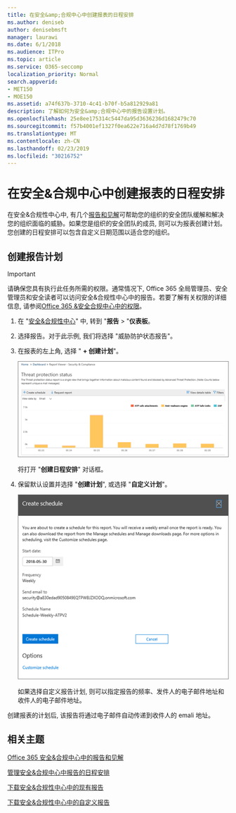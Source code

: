 ```yaml
---
title: 在安全&amp;合规中心中创建报表的日程安排
ms.author: deniseb
author: denisebmsft
manager: laurawi
ms.date: 6/1/2018
ms.audience: ITPro
ms.topic: article
ms.service: O365-seccomp
localization_priority: Normal
search.appverid:
- MET150
- MOE150
ms.assetid: a74f637b-3710-4c41-b70f-b5a812929a81
description: 了解如何为安全&amp;合规中心中的报告设置计划。
ms.openlocfilehash: 25e8ee175314c5447da95d3636236d1682479c70
ms.sourcegitcommit: f57b4001ef1327f0ea622e716a4d7d78f1769b49
ms.translationtype: MT
ms.contentlocale: zh-CN
ms.lasthandoff: 02/23/2019
ms.locfileid: "30216752"
---
```

# <a name="create-a-schedule-for-a-report-in-the-security-amp-compliance-center"></a>在安全&amp;合规中心中创建报表的日程安排

在安全&amp;合规性中心中, 有几个[报告和见解](reports-and-insights-in-security-and-compliance.md)可帮助您的组织的安全团队缓解和解决您的组织面临的威胁。如果您是组织的安全团队的成员, 则可以为报表创建计划。您创建的日程安排可以包含自定义日期范围以适合您的组织。 
  
## <a name="create-a-schedule-for-a-report"></a>创建报告计划

> [!IMPORTANT]
> 请确保您具有执行此任务所需的权限。通常情况下, Office 365 全局管理员、安全管理员和安全读者可以访问安全&amp;合规性中心中的报告。若要了解有关权限的详细信息, 请参阅[Office 365 &amp;安全合规中心中的权限](permissions-in-the-security-and-compliance-center.md)。
  
1. 在 "[安全&amp;合规性中心](https://protection.office.com)" 中, 转到 "**报告** \> "**仪表板**。
    
2. 选择报告。对于此示例, 我们将选择 "威胁防护状态报告"。
    
3. 在报表的左上角, 选择 " **+ 创建计划**"。
    
    ![您可以为安全&amp;合规中心中的报告创建计划](media/2311327c-14f6-4a17-b604-0c9ff2d485d1.png)
  
    将打开 "**创建日程安排**" 对话框。 
    
4. 保留默认设置并选择 "**创建计划**", 或选择 "**自定义计划**"。
    
    ![您可以使用默认设置或自定义报告日程安排](media/04fac327-8f73-4711-8319-58c11880fd96.png)
  
    如果选择自定义报告计划, 则可以指定报告的频率、发件人的电子邮件地址和收件人的电子邮件地址。 
    
创建报表的计划后, 该报告将通过电子邮件自动传递到收件人的 emali 地址。 
  
## <a name="related-topics"></a>相关主题

[Office 365 安全&amp;合规中心中的报告和见解](reports-and-insights-in-security-and-compliance.md)
  
[管理安全&amp;合规中心中报告的日程安排](manage-schedules-for-multiple-reports.md)
  
[下载安全&amp;合规性中心中的现有报告](download-existing-reports.md)
  
[下载安全&amp;合规性中心中的自定义报告](set-up-and-download-a-custom-report.md)
  

